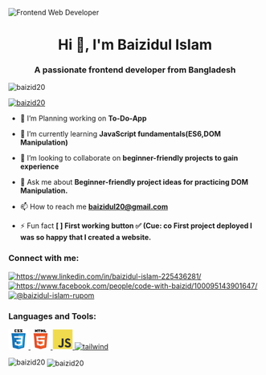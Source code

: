 ![Frontend Web Developer](https://scontent.fzyl2-2.fna.fbcdn.net/v/t39.30808-6/474491215_460031837178276_3309453784735512756_n.jpg?_nc_cat=101&ccb=1-7&_nc_sid=cc71e4&_nc_ohc=UrJd3F7jBc8Q7kNvwG_0Ib9&_nc_oc=Adl5LxU027ZH9dQDWfZtoBLjgKukbB_5D3qZ6eaxXDS81nA2OGgYHK4caSSEUvGzrZo&_nc_zt=23&_nc_ht=scontent.fzyl2-2.fna&_nc_gid=_IAxP_c9FSW8vEVbhejrHw&oh=00_AfMcBVQ-SabVkXgVw9-S3G96EpCFmGLmTYyLR5IFhvdUhw&oe=6859D59C)

<h1 align="center">Hi 👋, I'm Baizidul Islam</h1>
<h3 align="center">A passionate frontend developer from Bangladesh</h3>

<p align="left"> <img src="https://komarev.com/ghpvc/?username=baizid20&label=Profile%20views&color=0e75b6&style=flat" alt="baizid20" /> </p>

<p align="left"> <a href="https://github.com/ryo-ma/github-profile-trophy"><img src="https://github-profile-trophy.vercel.app/?username=baizid20" alt="baizid20" /></a> </p>

- 🔭 I’m Planning working on **To-Do-App**

- 🌱 I’m currently learning **JavaScript fundamentals(ES6,DOM Manipulation)**

- 👯 I’m looking to collaborate on **beginner-friendly projects to gain experience**

- 💬 Ask me about **Beginner-friendly project ideas for practicing DOM Manipulation.**

- 📫 How to reach me **baizidul20@gmail.com**

- ⚡ Fun fact **[ ] First working button ✅ (Cue: co First project deployed I was so happy that I created a website.**

<h3 align="left">Connect with me:</h3>
<p align="left">
<a href="https://linkedin.com/in/https://www.linkedin.com/in/baizidul-islam-225436281/" target="blank"><img align="center" src="https://raw.githubusercontent.com/rahuldkjain/github-profile-readme-generator/master/src/images/icons/Social/linked-in-alt.svg" alt="https://www.linkedin.com/in/baizidul-islam-225436281/" height="30" width="40" /></a>
<a href="https://fb.com/https://www.facebook.com/people/code-with-baizid/100095143901647/" target="blank"><img align="center" src="https://raw.githubusercontent.com/rahuldkjain/github-profile-readme-generator/master/src/images/icons/Social/facebook.svg" alt="https://www.facebook.com/people/code-with-baizid/100095143901647/" height="30" width="40" /></a>
<a href="https://www.youtube.com/c/@baizidul-islam-rupom" target="blank"><img align="center" src="https://raw.githubusercontent.com/rahuldkjain/github-profile-readme-generator/master/src/images/icons/Social/youtube.svg" alt="@baizidul-islam-rupom" height="30" width="40" /></a>
</p>

<h3 align="left">Languages and Tools:</h3>
<p align="left"> <a href="https://www.w3schools.com/css/" target="_blank" rel="noreferrer"> <img src="https://raw.githubusercontent.com/devicons/devicon/master/icons/css3/css3-original-wordmark.svg" alt="css3" width="40" height="40"/> </a> <a href="https://www.w3.org/html/" target="_blank" rel="noreferrer"> <img src="https://raw.githubusercontent.com/devicons/devicon/master/icons/html5/html5-original-wordmark.svg" alt="html5" width="40" height="40"/> </a> <a href="https://developer.mozilla.org/en-US/docs/Web/JavaScript" target="_blank" rel="noreferrer"> <img src="https://raw.githubusercontent.com/devicons/devicon/master/icons/javascript/javascript-original.svg" alt="javascript" width="40" height="40"/> </a> <a href="https://tailwindcss.com/" target="_blank" rel="noreferrer"> <img src="https://www.vectorlogo.zone/logos/tailwindcss/tailwindcss-icon.svg" alt="tailwind" width="40" height="40"/> </a> </p>

<p><img align="left" src="https://github-readme-stats.vercel.app/api/top-langs?username=baizid20&show_icons=true&locale=en&layout=compact" alt="baizid20" /></p>

<p>&nbsp;<img align="center" src="https://github-readme-stats.vercel.app/api?username=baizid20&show_icons=true&locale=en" alt="baizid20" /></p>



